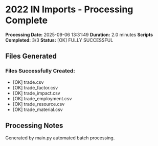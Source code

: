 # 2022 IN Imports - Processing Complete

**Processing Date:** 2025-09-06 13:31:49
**Duration:** 2.0 minutes
**Scripts Completed:** 3/3
**Status:** [OK] FULLY SUCCESSFUL

## Files Generated

### Files Successfully Created:
- [OK] trade.csv
- [OK] trade_factor.csv
- [OK] trade_impact.csv
- [OK] trade_employment.csv
- [OK] trade_resource.csv
- [OK] trade_material.csv

## Processing Notes
Generated by main.py automated batch processing.
